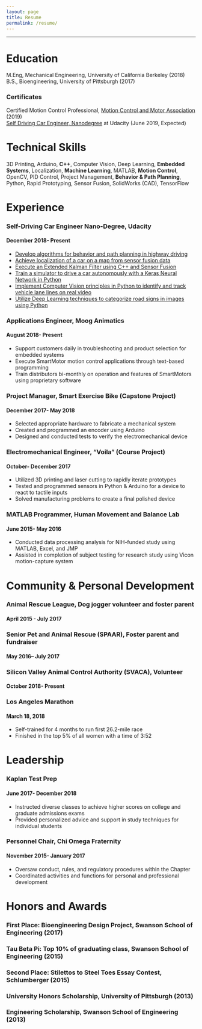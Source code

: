 ```yaml
---
layout: page
title: Resume
permalink: /resume/
---
```

***
# Education

M.Eng, Mechanical Engineering, University of California Berkeley (2018)
<br>B.S., Bioengineering, University of Pittsburgh (2017)

### Certificates

Certified Motion Control Professional, [Motion Control and Motor Association](https://www.motioncontrolonline.org/meet-certified-motion-control-professionals.cfm) (2019)
<br>[Self Driving Car Engineer, Nanodegree](https://www.udacity.com/course/self-driving-car-engineer-nanodegree--nd013#) at Udacity (June 2019, Expected)

# Technical Skills
3D Printing, Arduino, <b>C++</b>, Computer Vision, Deep Learning, <b>Embedded Systems</b>, Localization, <b>Machine Learning</b>, MATLAB, <b>Motion Control</b>, OpenCV, PID Control, Project Management, <b> Behavior & Path Planning</b>, Python, Rapid Prototyping, Sensor Fusion, SolidWorks (CAD), TensorFlow

# Experience

### Self-Driving Car Engineer Nano-Degree, Udacity				      	       
#### December 2018- Present
* [Develop algorithms for behavior and path planning in highway driving](https://meredithmeyer.info/highway)
* [Achieve localization of a car on a map from sensor fusion data](https://meredithmeyer.info/localization)
* [Execute an Extended Kalman Filter using C++ and Sensor Fusion](https://meredithmeyer.info//kalman)
* [Train a simulator to drive a car autonomously with a Keras Neural Network in Python](https://meredithmeyer.info/autonomous)
* [Implement Computer Vision principles in Python to identify and track vehicle lane lines on real video](https://meredithmeyer.info/lanes)
* [Utilize Deep Learning techniques to categorize road signs in images using Python](https://meredithmeyer.info/signs)

### Applications Engineer, Moog Animatics                                 
#### August 2018- Present
* Support customers daily in troubleshooting and product selection for embedded systems
* Execute SmartMotor motion control applications through text-based programming
* Train distributors bi-monthly on operation and features of SmartMotors using proprietary software

### Project Manager, Smart Exercise Bike (Capstone Project)			      
#### December 2017- May 2018
* Selected appropriate hardware to fabricate a mechanical system
* Created and programmed an encoder using Arduino
* Designed and conducted tests to verify the electromechanical device

### Electromechanical Engineer, “Voila” (Course Project)			      	   
#### October- December 2017
* Utilized 3D printing and laser cutting to rapidly iterate prototypes
* Tested and programmed sensors in Python & Arduino for a device to react to tactile inputs
* Solved manufacturing problems to create a final polished device

### MATLAB Programmer, Human Movement and Balance Lab			 	              
#### June 2015- May 2016
* Conducted data processing analysis for NIH-funded study using MATLAB, Excel, and JMP
* Assisted in completion of subject testing for research study using Vicon motion-capture system


# Community & Personal Development

### Animal Rescue League, Dog jogger volunteer and foster parent	           		  
#### April 2015 - July 2017
### Senior Pet and Animal Rescue (SPAAR), Foster parent and fundraiser            	 
#### May 2016– July 2017
### Silicon Valley Animal Control Authority (SVACA), Volunteer						                                  
#### October 2018- Present
### Los Angeles Marathon			       						                                          
#### March 18, 2018
   * Self-trained for 4 months to run first 26.2-mile race 
   * Finished in the top 5% of all women with a time of 3:52

# Leadership

### Kaplan Test Prep							    	                                         
#### June 2017- December 2018
* Instructed diverse classes to achieve higher scores on college and graduate admissions exams
* Provided personalized advice and support in study techniques for individual students      

### Personnel Chair, Chi Omega Fraternity
#### November 2015- January 2017
* Oversaw conduct, rules, and regulatory procedures within the Chapter
* Coordinated activities and functions for personal and professional development

# Honors and Awards

### First Place: Bioengineering Design Project, Swanson School of Engineering (2017)
### Tau Beta Pi: Top 10% of graduating class, Swanson School of Engineering (2015)
### Second Place: Stilettos to Steel Toes Essay Contest, Schlumberger (2015)
### University Honors Scholarship, University of Pittsburgh (2013)
### Engineering Scholarship, Swanson School of Engineering (2013)



